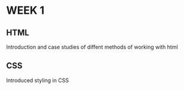 # WEEK 1

## HTML

Introduction and case studies of diffent methods of working with html

## CSS

Introduced styling in CSS
